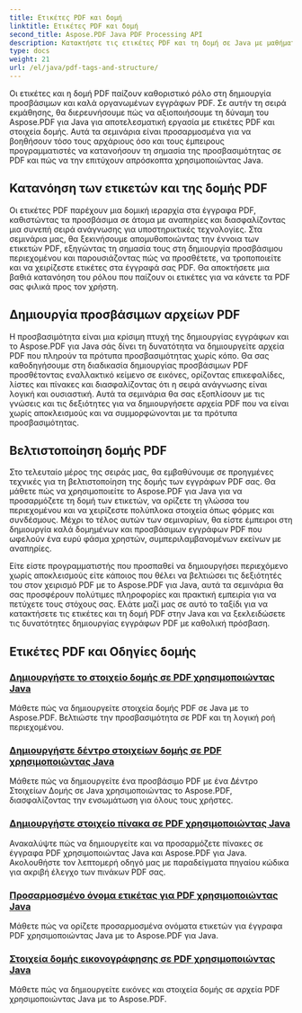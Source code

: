 ```yaml
---
title: Ετικέτες PDF και δομή
linktitle: Ετικέτες PDF και δομή
second_title: Aspose.PDF Java PDF Processing API
description: Κατακτήστε τις ετικέτες PDF και τη δομή σε Java με μαθήματα Aspose.PDF για Java. Δημιουργήστε προσβάσιμα και οργανωμένα PDF χωρίς κόπο.
type: docs
weight: 21
url: /el/java/pdf-tags-and-structure/
---
```

Οι ετικέτες και η δομή PDF παίζουν καθοριστικό ρόλο στη δημιουργία προσβάσιμων και καλά οργανωμένων εγγράφων PDF. Σε αυτήν τη σειρά εκμάθησης, θα διερευνήσουμε πώς να αξιοποιήσουμε τη δύναμη του Aspose.PDF για Java για αποτελεσματική εργασία με ετικέτες PDF και στοιχεία δομής. Αυτά τα σεμινάρια είναι προσαρμοσμένα για να βοηθήσουν τόσο τους αρχάριους όσο και τους έμπειρους προγραμματιστές να κατανοήσουν τη σημασία της προσβασιμότητας σε PDF και πώς να την επιτύχουν απρόσκοπτα χρησιμοποιώντας Java.

## Κατανόηση των ετικετών και της δομής PDF

Οι ετικέτες PDF παρέχουν μια δομική ιεραρχία στα έγγραφα PDF, καθιστώντας τα προσβάσιμα σε άτομα με αναπηρίες και διασφαλίζοντας μια συνεπή σειρά ανάγνωσης για υποστηρικτικές τεχνολογίες. Στα σεμινάρια μας, θα ξεκινήσουμε απομυθοποιώντας την έννοια των ετικετών PDF, εξηγώντας τη σημασία τους στη δημιουργία προσβάσιμου περιεχομένου και παρουσιάζοντας πώς να προσθέτετε, να τροποποιείτε και να χειρίζεστε ετικέτες στα έγγραφά σας PDF. Θα αποκτήσετε μια βαθιά κατανόηση του ρόλου που παίζουν οι ετικέτες για να κάνετε τα PDF σας φιλικά προς τον χρήστη.

## Δημιουργία προσβάσιμων αρχείων PDF

Η προσβασιμότητα είναι μια κρίσιμη πτυχή της δημιουργίας εγγράφων και το Aspose.PDF για Java σάς δίνει τη δυνατότητα να δημιουργείτε αρχεία PDF που πληρούν τα πρότυπα προσβασιμότητας χωρίς κόπο. Θα σας καθοδηγήσουμε στη διαδικασία δημιουργίας προσβάσιμων PDF προσθέτοντας εναλλακτικό κείμενο σε εικόνες, ορίζοντας επικεφαλίδες, λίστες και πίνακες και διασφαλίζοντας ότι η σειρά ανάγνωσης είναι λογική και ουσιαστική. Αυτά τα σεμινάρια θα σας εξοπλίσουν με τις γνώσεις και τις δεξιότητες για να δημιουργήσετε αρχεία PDF που να είναι χωρίς αποκλεισμούς και να συμμορφώνονται με τα πρότυπα προσβασιμότητας.

## Βελτιστοποίηση δομής PDF

Στο τελευταίο μέρος της σειράς μας, θα εμβαθύνουμε σε προηγμένες τεχνικές για τη βελτιστοποίηση της δομής των εγγράφων PDF σας. Θα μάθετε πώς να χρησιμοποιείτε το Aspose.PDF για Java για να προσαρμόζετε τη δομή των ετικετών, να ορίζετε τη γλώσσα του περιεχομένου και να χειρίζεστε πολύπλοκα στοιχεία όπως φόρμες και συνδέσμους. Μέχρι το τέλος αυτών των σεμιναρίων, θα είστε έμπειροι στη δημιουργία καλά δομημένων και προσβάσιμων εγγράφων PDF που ωφελούν ένα ευρύ φάσμα χρηστών, συμπεριλαμβανομένων εκείνων με αναπηρίες.

Είτε είστε προγραμματιστής που προσπαθεί να δημιουργήσει περιεχόμενο χωρίς αποκλεισμούς είτε κάποιος που θέλει να βελτιώσει τις δεξιότητές του στον χειρισμό PDF με το Aspose.PDF για Java, αυτά τα σεμινάρια θα σας προσφέρουν πολύτιμες πληροφορίες και πρακτική εμπειρία για να πετύχετε τους στόχους σας. Ελάτε μαζί μας σε αυτό το ταξίδι για να κατακτήσετε τις ετικέτες και τη δομή PDF στην Java και να ξεκλειδώσετε τις δυνατότητες δημιουργίας εγγράφων PDF με καθολική πρόσβαση.

## Ετικέτες PDF και Οδηγίες δομής
### [Δημιουργήστε το στοιχείο δομής σε PDF χρησιμοποιώντας Java](./create-structure-element-in-pdf-using-java/)
Μάθετε πώς να δημιουργείτε στοιχεία δομής PDF σε Java με το Aspose.PDF. Βελτιώστε την προσβασιμότητα σε PDF και τη λογική ροή περιεχομένου.
### [Δημιουργήστε δέντρο στοιχείων δομής σε PDF χρησιμοποιώντας Java](./create-structure-element-tree-in-pdf-using-java/)
Μάθετε πώς να δημιουργείτε ένα προσβάσιμο PDF με ένα Δέντρο Στοιχείων Δομής σε Java χρησιμοποιώντας το Aspose.PDF, διασφαλίζοντας την ενσωμάτωση για όλους τους χρήστες.
### [Δημιουργήστε στοιχείο πίνακα σε PDF χρησιμοποιώντας Java](./create-table-element-in-pdf-using-java/)
Ανακαλύψτε πώς να δημιουργείτε και να προσαρμόζετε πίνακες σε έγγραφα PDF χρησιμοποιώντας Java και Aspose.PDF για Java. Ακολουθήστε τον λεπτομερή οδηγό μας με παραδείγματα πηγαίου κώδικα για ακριβή έλεγχο των πινάκων PDF σας.
### [Προσαρμοσμένο όνομα ετικέτας για PDF χρησιμοποιώντας Java](./custom-tag-name-for-pdf-using-java/)
Μάθετε πώς να ορίζετε προσαρμοσμένα ονόματα ετικετών για έγγραφα PDF χρησιμοποιώντας Java με το Aspose.PDF για Java.
### [Στοιχεία δομής εικονογράφησης σε PDF χρησιμοποιώντας Java](./illustration-structure-elements-in-pdf-using-java/)
Μάθετε πώς να δημιουργείτε εικόνες και στοιχεία δομής σε αρχεία PDF χρησιμοποιώντας Java με το Aspose.PDF.